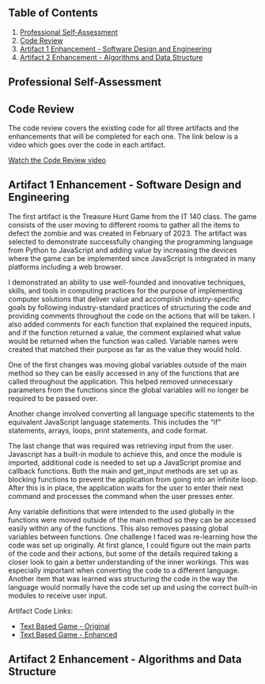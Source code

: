 ## Table of Contents
1. <a href="#proSelf">Professional Self-Assessment</a>
2. <a href="#codeReview">Code Review</a>
3. <a href="#art1">Artifact 1 Enhancement - Software Design and Engineering</a>
4. <a href="#art2">Artifact 2 Enhancement - Algorithms and Data Structure</a>

<h2 id="proSelf">Professional Self-Assessment</h2>

<h2 id="codeReview">Code Review</h2>
<p>The code review covers the existing code for all three artifacts and the enhancements that will be completed for each one. The link below is a video which goes over the code in each artifact.</p>
<p><a href="https://youtu.be/UgWmZtTRz2I" target="_blank">Watch the Code Review video</a></p>

<h2 id="art1">Artifact 1 Enhancement - Software Design and Engineering</h2>
The first artifact is the Treasure Hunt Game from the IT 140 class. The game consists of the user moving to different rooms to gather all the items to defect the zombie and was created in February of 2023. The artifact was selected to demonstrate successfully changing the programming language from Python to JavaScript and adding value by increasing the devices where the game can be implemented since JavaScript is integrated in many platforms including a web browser. 

I demonstrated an ability to use well-founded and innovative techniques, skills, and tools in computing practices for the purpose of implementing computer solutions that deliver value and accomplish industry-specific goals by following industry-standard practices of structuring the code and providing comments throughout the code on the actions that will be taken. I also added comments for each function that explained the required inputs, and if the function returned a value, the comment explained what value would be returned when the function was called. Variable names were created that matched their purpose as far as the value they would hold. 

One of the first changes was moving global variables outside of the main method so they can be easily accessed in any of the functions that are called throughout the application. This helped removed unnecessary parameters from the functions since the global variables will no longer be required to be passed over.

Another change involved converting all language specific statements to the equivalent JavaScript language statements. This includes the “if” statements, arrays, loops, print statements, and code format. 

The last change that was required was retrieving input from the user. Javascript has a built-in module to achieve this, and once the module is imported, additional code is needed to set up a JavaScript promise and callback functions. Both the main and get_input methods are set up as blocking functions to prevent the application from going into an infinite loop. After this is in place, the application waits for the user to enter their next command and processes the command when the user presses enter. 

Any variable definitions that were intended to the used globally in the functions were moved outside of the main method so they can be accessed easily within any of the functions. This also removes passing global variables between functions.
One challenge I faced was re-learning how the code was set up originally. At first glance, I could figure out the main parts of the code and their actions, but some of the details required taking a closer look to gain a better understanding of the inner workings. This was especially important when converting the code to a different language. Another item that was learned was structuring the code in the way the language would normally have the code set up and using the correct built-in modules to receive user input. 

Artifact Code Links:
- [Text Based Game - Original](https://github.com/andrewbrown-snhu/andrewbrown-snhu.github.io/blob/d1033e1d345ebc86b00b9b674eb6ab21347dfe00/artifact1/TextBasedGame-original.py)
- [Text Based Game - Enhanced](https://github.com/andrewbrown-snhu/andrewbrown-snhu.github.io/blob/d1033e1d345ebc86b00b9b674eb6ab21347dfe00/artifact1/TextBasedGame-enhanced.js)


<h2 id="art2">Artifact 2 Enhancement - Algorithms and Data Structure</h2>
